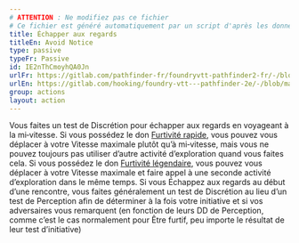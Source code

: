```yaml
---
# ATTENTION : Ne modifiez pas ce fichier
# Ce fichier est généré automatiquement par un script d'après les données du module Foundry VTT officiel et de sa traduction
title: Échapper aux regards
titleEn: Avoid Notice
type: passive
typeFr: Passive
id: IE2nThCmoyhQA0Jn
urlFr: https://gitlab.com/pathfinder-fr/foundryvtt-pathfinder2-fr/-/blob/master/data/actions/IE2nThCmoyhQA0Jn.htm
urlEn: https://gitlab.com/hooking/foundry-vtt---pathfinder-2e/-/blob/master/packs/data/actions.db/avoid-notice.json
group: actions
layout: action
---
```

Vous faites un test de Discrétion pour échapper aux regards en voyageant à la mi‑vitesse. Si vous possédez le don [Furtivité rapide](../feats/furtivité-rapide.md), vous pouvez vous déplacer à votre Vitesse maximale plutôt qu’à mi‑vitesse, mais vous ne pouvez toujours pas utiliser d’autre activité d’exploration quand vous faites cela. Si vous possédez le don [Furtivité légendaire](../feats/furtivité-légendaire.md), vous pouvez vous déplacer à votre Vitesse maximale et faire appel à une seconde activité d’exploration dans le même temps. Si vous Échappez aux regards au début d’une rencontre, vous faites généralement un test de Discrétion au lieu d’un test de Perception afin de déterminer à la fois votre initiative et si vos adversaires vous remarquent (en fonction de leurs DD de Perception, comme c’est le cas normalement pour Être furtif, peu importe le résultat de leur test d’initiative)


